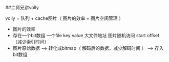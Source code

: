 ##二师兄讲volly


volly = 队列 + cache图片（ 图片的效率 + 图片空间管理 ）

- 图片的效率
 - 存在一个bit数组 一个file key value 大文件地址 图片随机访问 start offset（减少索引时间）
- 图片原始数据 --> 转化成bitmap（ 解码后的数据，减少解码时间 ） --> 存入bit数组 

